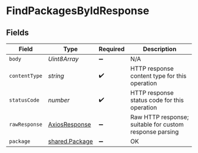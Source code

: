 # FindPackagesByIdResponse


## Fields

| Field                                                   | Type                                                    | Required                                                | Description                                             |
| ------------------------------------------------------- | ------------------------------------------------------- | ------------------------------------------------------- | ------------------------------------------------------- |
| `body`                                                  | *Uint8Array*                                            | :heavy_minus_sign:                                      | N/A                                                     |
| `contentType`                                           | *string*                                                | :heavy_check_mark:                                      | HTTP response content type for this operation           |
| `statusCode`                                            | *number*                                                | :heavy_check_mark:                                      | HTTP response status code for this operation            |
| `rawResponse`                                           | [AxiosResponse](https://axios-http.com/docs/res_schema) | :heavy_minus_sign:                                      | Raw HTTP response; suitable for custom response parsing |
| `package`                                               | [shared.Package](../../../sdk/models/shared/package.md) | :heavy_minus_sign:                                      | OK                                                      |